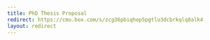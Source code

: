 ```yaml
---
title: PhD Thesis Proposal
redirect: https://cmu.box.com/s/zcg36pbiqhop5pgtlu3dcbrkqlq8alk4
layout: redirect
---
```

